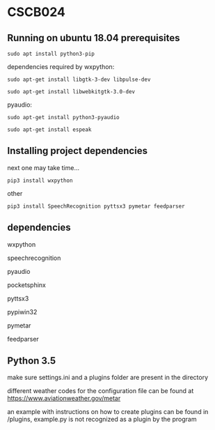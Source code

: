 # CSCB024

## Running on ubuntu 18.04 prerequisites

```
sudo apt install python3-pip
```

dependencies required by wxpython:

```
sudo apt-get install libgtk-3-dev libpulse-dev
```

```
sudo apt-get install libwebkitgtk-3.0-dev
```

pyaudio:

```
sudo apt-get install python3-pyaudio
```

```
sudo apt-get install espeak
```

## Installing project dependencies

next one may take time...
```
pip3 install wxpython
```

other
```
pip3 install SpeechRecognition pyttsx3 pymetar feedparser
```


## dependencies
wxpython

speechrecognition

pyaudio

pocketsphinx

pyttsx3

pypiwin32

pymetar

feedparser

## Python 3.5

make sure settings.ini and a plugins folder are present in the directory

different weather codes for the configuration file can be found at https://www.aviationweather.gov/metar

an example with instructions on how to create plugins can be found in /plugins, example.py is not recognized as a plugin by the program